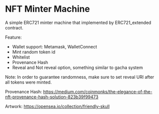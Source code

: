 # NFT Minter Machine

A simple ERC721 minter machine that implemented by ERC721_extended contract.


Feature:
- Wallet support: Metamask, WalletConnect
- Mint random token id
- Whitelist 
- Provenance Hash 
- Reveal and Not reveal option, something similar to gacha system

Note: In order to guarantee randomness, make sure to set reveal URI after all tokens were minted.


Provenance Hash: https://medium.com/coinmonks/the-elegance-of-the-nft-provenance-hash-solution-823b39f99473


Artwork: https://opensea.io/collection/friendly-skull
